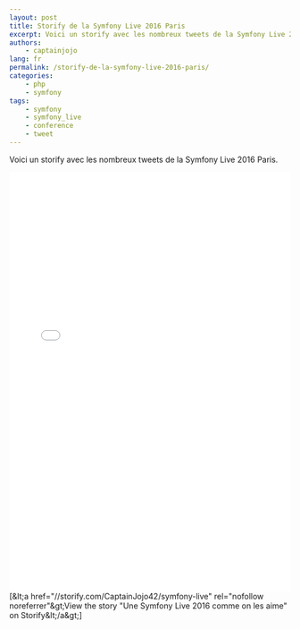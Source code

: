 ```yaml
---
layout: post
title: Storify de la Symfony Live 2016 Paris
excerpt: Voici un storify avec les nombreux tweets de la Symfony Live 2016 Paris.
authors: 
    - captainjojo
lang: fr
permalink: /storify-de-la-symfony-live-2016-paris/
categories:
    - php
    - symfony
tags:
    - symfony
    - symfony_live
    - conference
    - tweet
---
```


Voici un storify avec les nombreux tweets de la Symfony Live 2016 Paris.

<div class="storify"><iframe width="100%" height="750" src="//storify.com/CaptainJojo42/symfony-live/embed?header=false" frameborder="no" allowtransparency="true"></iframe><script src="//storify.com/CaptainJojo42/symfony-live.js?header=false"></script><br />
<noscript>[&amp;lt;a href="//storify.com/CaptainJojo42/symfony-live" rel="nofollow noreferrer"&amp;gt;View the story "Une Symfony Live 2016 comme on les aime" on Storify&amp;lt;/a&amp;gt;]</noscript>
</div>
